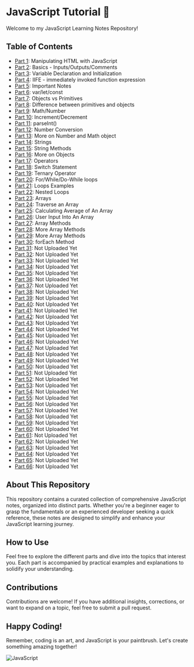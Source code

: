 # JavaScript Tutorial 🚀

Welcome to my JavaScript Learning Notes Repository!

## Table of Contents

- [Part 1](JS-Parts/JavaScript-P1/): Manipulating HTML with JavaScript
- [Part 2](JS-Parts/JavaScript-P2/): Basics - Inputs/Outputs/Comments
- [Part 3](JS-Parts/JavaScript-P3/): Variable Declaration and Initialization
- [Part 4](JS-Parts/JavaScript-P4/): IIFE - immediately invoked function expression
- [Part 5](JS-Parts/JavaScript-P5/): Important Notes
- [Part 6](JS-Parts/JavaScript-P6/): var/let/const
- [Part 7](JS-Parts/JavaScript-P7/): Objects vs Primitives
- [Part 8](JS-Parts/JavaScript-P8/): Difference between primitives and objects
- [Part 9](JS-Parts/JavaScript-P9/): Math/Number
- [Part 10](JS-Parts/JavaScript-P10/): Increment/Decrement
- [Part 11](JS-Parts/JavaScript-P11/): parseInt()
- [Part 12](JS-Parts/JavaScript-P12/): Number Conversion
- [Part 13](JS-Parts/JavaScript-P13/): More on Number and Math object
- [Part 14](JS-Parts/JavaScript-P14/): Strings
- [Part 15](JS-Parts/JavaScript-P15/): String Methods
- [Part 16](JS-Parts/JavaScript-P16/): More on Objects
- [Part 17](JS-Parts/JavaScript-P17/): Operators
- [Part 18](JS-Parts/JavaScript-P18/): Switch Statement
- [Part 19](JS-Parts/JavaScript-P19/): Ternary Operator
- [Part 20](JS-Parts/JavaScript-P20/): For/While/Do-While loops
- [Part 21](JS-Parts/JavaScript-P21/): Loops Examples
- [Part 22](JS-Parts/JavaScript-P22/): Nested Loops
- [Part 23](JS-Parts/JavaScript-P23/): Arrays
- [Part 24](JS-Parts/JavaScript-P24/): Traverse an Array
- [Part 25](JS-Parts/JavaScript-P25/): Calculating Average of An Array
- [Part 26](JS-Parts/JavaScript-P26/): User Input Into An Array
- [Part 27](JS-Parts/JavaScript-P27/): Array Methods
- [Part 28](JS-Parts/JavaScript-P28/): More Array Methods
- [Part 29](JS-Parts/JavaScript-P29/): More Array Methods
- [Part 30](JS-Parts/JavaScript-P30/): forEach Method
- [Part 31](JS-Parts/JavaScript-P31/): Not Uploaded Yet
- [Part 32](JS-Parts/JavaScript-P32/): Not Uploaded Yet
- [Part 33](JS-Parts/JavaScript-P33/): Not Uploaded Yet
- [Part 34](JS-Parts/JavaScript-P34/): Not Uploaded Yet
- [Part 35](JS-Parts/JavaScript-P35/): Not Uploaded Yet
- [Part 36](JS-Parts/JavaScript-P36/): Not Uploaded Yet
- [Part 37](JS-Parts/JavaScript-P37/): Not Uploaded Yet
- [Part 38](JS-Parts/JavaScript-P38/): Not Uploaded Yet
- [Part 39](JS-Parts/JavaScript-P39/): Not Uploaded Yet
- [Part 40](JS-Parts/JavaScript-P40/): Not Uploaded Yet
- [Part 41](JS-Parts/JavaScript-P41/): Not Uploaded Yet
- [Part 42](JS-Parts/JavaScript-P42/): Not Uploaded Yet
- [Part 43](JS-Parts/JavaScript-P43/): Not Uploaded Yet
- [Part 44](JS-Parts/JavaScript-P44/): Not Uploaded Yet
- [Part 45](JS-Parts/JavaScript-P45/): Not Uploaded Yet
- [Part 46](JS-Parts/JavaScript-P46/): Not Uploaded Yet
- [Part 47](JS-Parts/JavaScript-P47/): Not Uploaded Yet
- [Part 48](JS-Parts/JavaScript-P48/): Not Uploaded Yet
- [Part 49](JS-Parts/JavaScript-P49/): Not Uploaded Yet
- [Part 50](JS-Parts/JavaScript-P50/): Not Uploaded Yet
- [Part 51](JS-Parts/JavaScript-P51/): Not Uploaded Yet
- [Part 52](JS-Parts/JavaScript-P52/): Not Uploaded Yet
- [Part 53](JS-Parts/JavaScript-P53/): Not Uploaded Yet
- [Part 54](JS-Parts/JavaScript-P54/): Not Uploaded Yet
- [Part 55](JS-Parts/JavaScript-P55/): Not Uploaded Yet
- [Part 56](JS-Parts/JavaScript-P56/): Not Uploaded Yet
- [Part 57](JS-Parts/JavaScript-P57/): Not Uploaded Yet
- [Part 58](JS-Parts/JavaScript-P58/): Not Uploaded Yet
- [Part 59](JS-Parts/JavaScript-P59/): Not Uploaded Yet
- [Part 60](JS-Parts/JavaScript-P60/): Not Uploaded Yet
- [Part 61](JS-Parts/JavaScript-P61/): Not Uploaded Yet
- [Part 62](JS-Parts/JavaScript-P62/): Not Uploaded Yet
- [Part 63](JS-Parts/JavaScript-P63/): Not Uploaded Yet
- [Part 64](JS-Parts/JavaScript-P64/): Not Uploaded Yet
- [Part 65](JS-Parts/JavaScript-P65/): Not Uploaded Yet
- [Part 66](JS-Parts/JavaScript-P66/): Not Uploaded Yet

## About This Repository

This repository contains a curated collection of comprehensive JavaScript notes, organized into distinct parts. Whether you're a beginner eager to grasp the fundamentals or an experienced developer seeking a quick reference, these notes are designed to simplify and enhance your JavaScript learning journey.

## How to Use

Feel free to explore the different parts and dive into the topics that interest you. Each part is accompanied by practical examples and explanations to solidify your understanding.

## Contributions

Contributions are welcome! If you have additional insights, corrections, or want to expand on a topic, feel free to submit a pull request.

## Happy Coding!

Remember, coding is an art, and JavaScript is your paintbrush. Let's create something amazing together!

![JavaScript](https://media.giphy.com/media/ln7z2eWriiQAllfVcn/giphy.gif)
